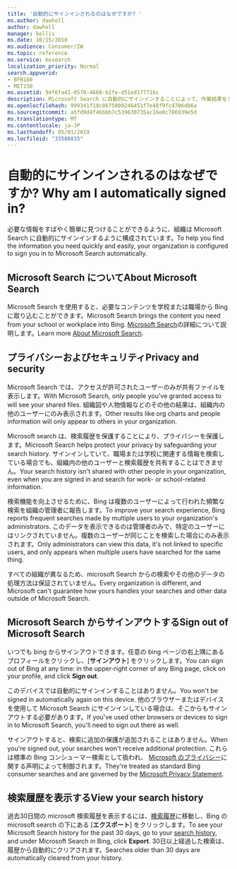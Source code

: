 ```yaml
---
title: '自動的にサインインされるのはなぜですか? '
ms.author: dawholl
author: dawholl
manager: kellis
ms.date: 10/15/2018
ms.audience: Consumer/IW
ms.topic: reference
ms.service: mssearch
localization_priority: Normal
search.appverid:
- BFB160
- MET150
ms.assetid: 94f6fa41-0570-4668-b2fe-d51ed177716c
description: Microsoft Search に自動的にサインインすることによって、作業結果をすばやく簡単に検索する方法について説明します。
ms.openlocfilehash: 999341f10c0b75009246451f7e48f9fc4706d86a
ms.sourcegitcommit: a5fd9d4f46bbb7c539630735ac16e0c786939e5d
ms.translationtype: MT
ms.contentlocale: ja-JP
ms.lasthandoff: 05/01/2019
ms.locfileid: "33508835"
---
```

# <a name="why-am-i-automatically-signed-in"></a><span data-ttu-id="8edbe-103">自動的にサインインされるのはなぜですか? </span><span class="sxs-lookup"><span data-stu-id="8edbe-103">Why am I automatically signed in?</span></span>

<span data-ttu-id="8edbe-104">必要な情報をすばやく簡単に見つけることができるように、組織は Microsoft Search に自動的にサインインするように構成されています。</span><span class="sxs-lookup"><span data-stu-id="8edbe-104">To help you find the information you need quickly and easily, your organization is configured to sign you in to Microsoft Search automatically.</span></span>
  
## <a name="about-microsoft-search"></a><span data-ttu-id="8edbe-105">Microsoft Search について</span><span class="sxs-lookup"><span data-stu-id="8edbe-105">About Microsoft Search</span></span>

<span data-ttu-id="8edbe-106">Microsoft Search を使用すると、必要なコンテンツを学校または職場から Bing に取り込むことができます。</span><span class="sxs-lookup"><span data-stu-id="8edbe-106">Microsoft Search brings the content you need from your school or workplace into Bing.</span></span> <span data-ttu-id="8edbe-107">[Microsoft Search](about-microsoft-search.md)の詳細について説明します。</span><span class="sxs-lookup"><span data-stu-id="8edbe-107">Learn more [About Microsoft Search](about-microsoft-search.md).</span></span>
  
## <a name="privacy-and-security"></a><span data-ttu-id="8edbe-108">プライバシーおよびセキュリティ</span><span class="sxs-lookup"><span data-stu-id="8edbe-108">Privacy and security</span></span>

<span data-ttu-id="8edbe-109">Microsoft Search では、アクセスが許可されたユーザーのみが共有ファイルを表示します。</span><span class="sxs-lookup"><span data-stu-id="8edbe-109">With Microsoft Search, only people you've granted access to will see your shared files.</span></span> <span data-ttu-id="8edbe-110">組織図や人物情報などのその他の結果は、組織内の他のユーザーにのみ表示されます。</span><span class="sxs-lookup"><span data-stu-id="8edbe-110">Other results like org charts and people information will only appear to others in your organization.</span></span>
  
<span data-ttu-id="8edbe-111">Microsoft search は、検索履歴を保護することにより、プライバシーを保護します。</span><span class="sxs-lookup"><span data-stu-id="8edbe-111">Microsoft Search helps protect your privacy by safeguarding your search history.</span></span> <span data-ttu-id="8edbe-112">サインインしていて、職場または学校に関連する情報を検索している場合でも、組織内の他のユーザーと検索履歴を共有することはできません。</span><span class="sxs-lookup"><span data-stu-id="8edbe-112">Your search history isn't shared with other people in your organization, even when you are signed in and search for work- or school-related information.</span></span>
  
<span data-ttu-id="8edbe-113">検索機能を向上させるために、Bing は複数のユーザーによって行われた頻繁な検索を組織の管理者に報告します。</span><span class="sxs-lookup"><span data-stu-id="8edbe-113">To improve your search experience, Bing reports frequent searches made by multiple users to your organization's administrators.</span></span> <span data-ttu-id="8edbe-114">このデータを表示できるのは管理者のみで、特定のユーザーにはリンクされていません。複数のユーザーが同じことを検索した場合にのみ表示されます。</span><span class="sxs-lookup"><span data-stu-id="8edbe-114">Only administrators can view this data, it's not linked to specific users, and only appears when multiple users have searched for the same thing.</span></span>
  
<span data-ttu-id="8edbe-115">すべての組織が異なるため、microsoft Search からの検索やその他のデータの処理方法は保証されていません。</span><span class="sxs-lookup"><span data-stu-id="8edbe-115">Every organization is different, and Microsoft can't guarantee how yours handles your searches and other data outside of Microsoft Search.</span></span>
  
## <a name="sign-out-of-microsoft-search"></a><span data-ttu-id="8edbe-116">Microsoft Search からサインアウトする</span><span class="sxs-lookup"><span data-stu-id="8edbe-116">Sign out of Microsoft Search</span></span>

<span data-ttu-id="8edbe-117">いつでも bing からサインアウトできます。任意の bing ページの右上隅にあるプロフィールをクリックし、[**サインアウト**] をクリックします。</span><span class="sxs-lookup"><span data-stu-id="8edbe-117">You can sign out of Bing at any time: in the upper-right corner of any Bing page, click on your profile, and click **Sign out**.</span></span>
  
<span data-ttu-id="8edbe-118">このデバイスでは自動的にサインインすることはありません。</span><span class="sxs-lookup"><span data-stu-id="8edbe-118">You won't be signed in automatically again on this device.</span></span> <span data-ttu-id="8edbe-119">他のブラウザーまたはデバイスを使用して Microsoft Search にサインインしている場合は、そこからもサインアウトする必要があります。</span><span class="sxs-lookup"><span data-stu-id="8edbe-119">If you've used other browsers or devices to sign in to Microsoft Search, you'll need to sign out there as well.</span></span> 
  
<span data-ttu-id="8edbe-120">サインアウトすると、検索に追加の保護が追加されることはありません。</span><span class="sxs-lookup"><span data-stu-id="8edbe-120">When you're signed out, your searches won't receive additional protection.</span></span> <span data-ttu-id="8edbe-121">これらは標準の Bing コンシューマー検索として扱われ、 [Microsoft のプライバシー](https://privacy.microsoft.com/en-us/privacystatement)に関する声明によって制御されます。</span><span class="sxs-lookup"><span data-stu-id="8edbe-121">They're treated as standard Bing consumer searches and are governed by the [Microsoft Privacy Statement](https://privacy.microsoft.com/en-us/privacystatement).</span></span>
  
## <a name="view-your-search-history"></a><span data-ttu-id="8edbe-122">検索履歴を表示する</span><span class="sxs-lookup"><span data-stu-id="8edbe-122">View your search history</span></span>

<span data-ttu-id="8edbe-123">過去30日間の microsoft 検索履歴を表示するには、[検索履歴](https://ssl.bing.com/profile/history)に移動し、Bing の microsoft search の下にある [**エクスポート**] をクリックします。</span><span class="sxs-lookup"><span data-stu-id="8edbe-123">To see your Microsoft Search history for the past 30 days, go to your [search history](https://ssl.bing.com/profile/history), and under Microsoft Search in Bing, click **Export**.</span></span> <span data-ttu-id="8edbe-124">30日以上経過した検索は、履歴から自動的にクリアされます。</span><span class="sxs-lookup"><span data-stu-id="8edbe-124">Searches older than 30 days are automatically cleared from your history.</span></span>

  

